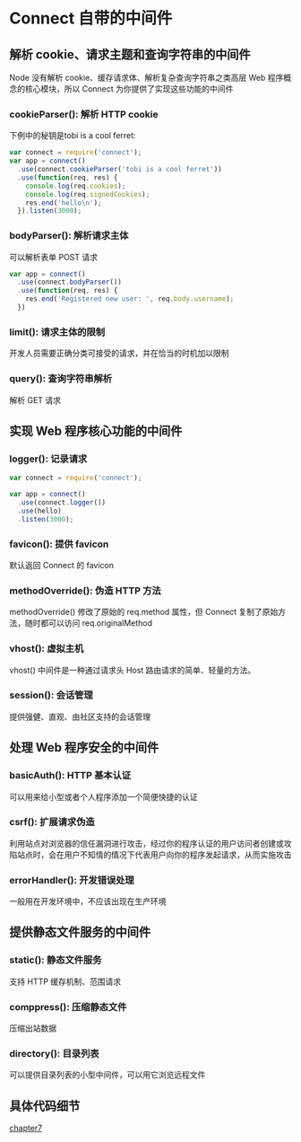 # Connect 自带的中间件

## 解析 cookie、请求主题和查询字符串的中间件

Node 没有解析 cookie、缓存请求体、解析复杂查询字符串之类高层 Web 程序概念的核心模块，所以 Connect 为你提供了实现这些功能的中间件

### cookieParser(): 解析 HTTP cookie

下例中的秘钥是tobi is a cool ferret:

```js
var connect = require('connect');
var app = connect()
  .use(connect.cookieParser('tobi is a cool ferret'))
  .use(function(req, res) {
    console.log(req.cookies);
    console.log(req.signedCookies);
    res.end('hello\n');
  }).listen(3000);
```

### bodyParser(): 解析请求主体

可以解析表单 POST 请求

```js
var app = connect()
  .use(connect.bodyParser())
  .use(function(req, res) {
    res.end('Registered new user: ', req.body.username);
  })
```

### limit(): 请求主体的限制

开发人员需要正确分类可接受的请求，并在恰当的时机加以限制

### query(): 查询字符串解析

解析 GET 请求

## 实现 Web 程序核心功能的中间件

### logger(): 记录请求

```js
var connect = require('connect');

var app = connect()
  .use(connect.logger())
  .use(hello)
  .listen(3000);
```

### favicon(): 提供 favicon

默认返回 Connect 的 favicon

### methodOverride(): 伪造 HTTP 方法

methodOverride() 修改了原始的 req.method 属性，但 Connect 复制了原始方法，随时都可以访问 req.originalMethod

### vhost(): 虚拟主机

vhost() 中间件是一种通过请求头 Host 路由请求的简单、轻量的方法。

### session(): 会话管理

提供强健、直观、由社区支持的会话管理

## 处理 Web 程序安全的中间件

### basicAuth(): HTTP 基本认证

可以用来给小型或者个人程序添加一个简便快捷的认证

### csrf(): 扩展请求伪造

利用站点对浏览器的信任漏洞进行攻击，经过你的程序认证的用户访问者创建或攻陷站点时，会在用户不知情的情况下代表用户向你的程序发起请求，从而实施攻击

### errorHandler(): 开发错误处理

一般用在开发环境中，不应该出现在生产环境

## 提供静态文件服务的中间件

### static(): 静态文件服务

支持 HTTP 缓存机制、范围请求

### comppress(): 压缩静态文件

压缩出站数据

### directory(): 目录列表

可以提供目录列表的小型中间件，可以用它浏览远程文件

## 具体代码细节

[chapter7](https://github.com/NikFranki/node-in-action/tree/master/chapter7)
